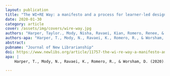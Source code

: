 ```yaml
---
layout: publication
title: "The WI+RE Way: a manifesto and a process for learner-led design"
date: 2020-01-30
category: article
cover: /assets/img/covers/wire-way.jpg
authors: "Harper, Taylor., Mody, Nisha, Ravaei, Kian, Romero, Renee, & Worsham, Doug"
authors-apa: "Harper, T., Mody, N., Ravaei, K., Romero, R., & Worsham, D."
abstract:    
pubname: "Journal of New Librarianship"
doi: https://www.newlibs.org/article/11757-the-wi-re-way-a-manifesto-and-a-process-for-learner-led-design
apa: |
    Harper, T., Mody, N., Ravaei, K., Romero, R., & Worsham, D. (2020). The WI+RE Way: A manifesto and a process for learner-led design. Journal of New Librarianship, 5(1). https://www.newlibs.org/article/11757-the-wi-re-way-a-manifesto-and-a-process-for-learner-led-design

---
```


